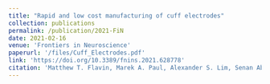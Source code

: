 ```yaml
---
title: "Rapid and low cost manufacturing of cuff electrodes"
collection: publications
permalink: /publication/2021-FiN
date: 2021-02-16
venue: 'Frontiers in Neuroscience'
paperurl: '/files/Cuff_Electrodes.pdf'
link: 'https://doi.org/10.3389/fnins.2021.628778'
citation: 'Matthew T. Flavin, Marek A. Paul, Alexander S. Lim, Senan Abdulhamed, Charles A. Lissandrello, Robert Ajemian, Samuel J. Lin, Jongyoon Han, &quot;Rapid and low cost manufacturing of cuff electrodes,&quot; in <i>Frontiers in Neuroscience</i>, vol. 16, 628778, Feb. 2021.'
---
```

